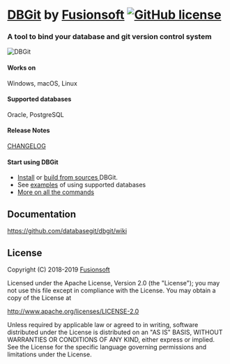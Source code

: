 # [DBGit](https://databasegit.com) by [Fusionsoft](https://www.fusionsoft.ru/en/) [![GitHub license](https://img.shields.io/badge/license-Apache%20License%202.0-blue.svg?style=flat)](http://www.apache.org/licenses/LICENSE-2.0)

### A tool to bind your database and git version control system
![DBGit](http://databasegit.com/static/assets/img/logo_t.png "DBGit")

#### Works on
Windows, macOS, Linux

#### Supported databases
Oracle, PostgreSQL

#### Release Notes
[CHANGELOG](https://github.com/databasegit/dbgit/blob/master/CHANGELOG.md)

#### Start using DBGit

- [Install](https://github.com/databasegit/dbgit/wiki/Installation) or [build from sources ](https://github.com/databasegit/dbgit/wiki/Build-DBGit-From-Source) DBGit.
- See [examples](https://github.com/databasegit/dbgit/wiki/Usage) of using supported databases
- [More on all the commands](https://github.com/databasegit/dbgit/wiki#more-on-all-the-commands)

## Documentation
https://github.com/databasegit/dbgit/wiki


## License
Copyright (C) 2018-2019 [Fusionsoft](https://www.fusionsoft.ru/en/)

Licensed under the Apache License, Version 2.0 (the "License");
you may not use this file except in compliance with the License.
You may obtain a copy of the License at

http://www.apache.org/licenses/LICENSE-2.0

Unless required by applicable law or agreed to in writing, software
distributed under the License is distributed on an "AS IS" BASIS,
WITHOUT WARRANTIES OR CONDITIONS OF ANY KIND, either express or implied.
See the License for the specific language governing permissions and
limitations under the License.
